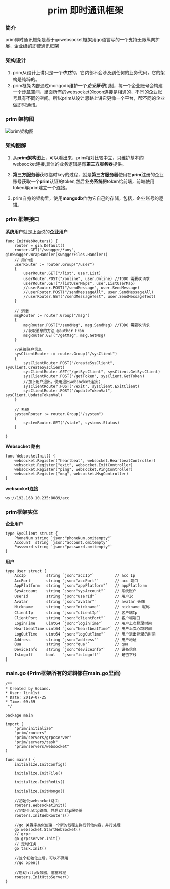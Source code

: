 <h1 align = "center">prim 即时通讯框架</h1>

### 简介

prim即时通讯框架是基于gowebsocket框架用go语言写的一个支持无限纵向扩展，企业级的即使通讯框架

### 架构设计

1. prim从设计上讲只是一个***中立***的，它内部不会涉及到任何的业务代码，它的架构是纯粹的。  
2. prim框架内部通过mongodb维护一个***企业账号***机制，每一个企业账号会构建一个沙盒空间，里面所有的websocket的coon连接是相通的，不同的企业账号具有不同的空间。所以prim从设计思路上讲它更像一个平台，帮不同的企业做即时通讯。  

### prim 架构图

![prim架构图](https://srillia.oss-cn-beijing.aliyuncs.com/即时通讯系统架构.jpg?versionId=CAEQDRiBgMCx1OruwxciIDRkMjI1YjczZGRkZTRkNWI4NmM4Mjg3OTVjZGZjMTg3)

### 架构图解

1. 从**prim架构图**上，可以看出来，prim相对比较中立，只维护基本的websocket连接,具体的业务逻辑是有**第三方服务器**提供。

2. **第三方服务器**获取临时key的过程，就是**第三方服务器**使用在**prim**注册的企业账号获取一个**prim**认证的token,然后**业务系统**把token给前端，前端使用token与prim建立一个连接。
3. prim自身的架构里，使用**mongodb**作为它自己的存储，包括，企业账号的逻辑。

### prim 框架接口

**系统用户**就是上面说的**企业用户**

```
func InitWebRouters() {
	router = gin.Default()
	router.GET("/swagger/*any", ginSwagger.WrapHandler(swaggerFiles.Handler))
	// 用户组
	userRouter := router.Group("/user")
	{
		userRouter.GET("/list", user.List)
		userRouter.POST("/online", user.Online) //TODO 需要改请求
		userRouter.GET("/listUserMaps", user.ListUserMap)
		//userRouter.POST("/sendMessage", user.SendMessage)
		//userRouter.POST("/sendMessageAll", user.SendMessageAll)
		//userRouter.GET("/sendMessageTest", user.SendMessageTest)
	}

	// 消息
	msgRouter := router.Group("/msg")
	{
		msgRouter.POST("/sendMsg", msg.SendMsg) //TODO 需要改请求
		//获取消息的方法 @author Fran
		msgRouter.GET("/getMsg", msg.GetMsg)
	}

	//系统账户信息
	sysClientRouter := router.Group("/sysClient")
	{
		sysClientRouter.POST("/createSysClient", sysClient.CreateSysClient)
		sysClientRouter.GET("/getSysClient", sysClient.GetSysClient)
		sysClientRouter.POST("/getToken", sysClient.GetToken)
		//加上用户退出，使用退出websocket连接；
		sysClientRouter.POST("/exit", sysClient.ExitClient)
		sysClientRouter.POST("/updateTokenVal", sysClient.UpdateTokenVal)
	}

	// 系统
	systemRouter := router.Group("/system")
	{
		systemRouter.GET("/state", systems.Status)
	}

}

```


**Websocket 路由**

```
func WebsocketInit() {
	websocket.Register("heartbeat", websocket.HeartbeatController)
	websocket.Register("exit", websocket.ExitController)
	websocket.Register("ping", websocket.PingController)
	websocket.Register("msg", websocket.MsgController)
}
```

**websocket连接** 

```
ws://192.168.10.235:8089/acc
```

### prim框架实体

**企业用户**

```
type SysClient struct {
	PhoneNum string `json:"phoneNum.omitempty"`
	Account  string `json:"account.omitempty"`
	Password string `json:"password.omitempty"`
}
```

**用户**

```
type User struct {
	AccIp         string `json:"accIp"`         // acc Ip
	AccPort       string `json:"accPort"`       // acc 端口
	AppPlatform   string `json:"appPlatform"`   // appPlatform
	SysAccount    string `json:"sysAccount"`    // 系统账户
	UserId        string `json:"userId"`        // 用户Id
	Avatar        string `json:"avatar"`        // avatar 头像
	Nickname      string `json:"nickname"`      // nickname 昵称
	ClientIp      string `json:"clientIp"`      // 客户端Ip
	ClientPort    string `json:"clientPort"`    // 客户端端口
	LoginTime     uint64 `json:"loginTime"`     // 用户上次登录时间
	HeartbeatTime uint64 `json:"heartbeatTime"` // 用户上次心跳时间
	LogOutTime    uint64 `json:"logOutTime"`    // 用户退出登录的时间
	Address       string `json:"address"`       // 用户地址
	Qua           string `json:"qua"`           // qua
	DeviceInfo    string `json:"deviceInfo"`    // 设备信息
	IsLogoff      bool   `json:"isLogoff"`      // 是否下线
}

```

### main.go (Prim框架所有的逻辑都在main.go里面)

```
/**
* Created by GoLand.
* User: link1st
* Date: 2019-07-25
* Time: 09:59
 */

package main

import (
	"prim/initialize"
	"prim/routers"
	"prim/servers/grpcserver"
	"prim/servers/task"
	"prim/servers/websocket"
)

func main() {
	initialize.InitConfig()

	initialize.InitFile()

	initialize.InitRedis()

	initialize.InitMongo()

	//初始化websocket路由
	routers.WebsocketInit()
	//初始化http路由，并启动http服务器
	routers.InitWebRouters()

	//go 关键字类似创建一个新的线程去执行其他内容，并行处理
	go websocket.StartWebSocket()
	// grpc
	go grpcserver.Init()
	// 定时任务
	go task.Init()

	//这个初始化之后，可以不调用
	//go open()

	//启动http服务器，阻塞线程
	routers.InitHttpServer()
}

```
